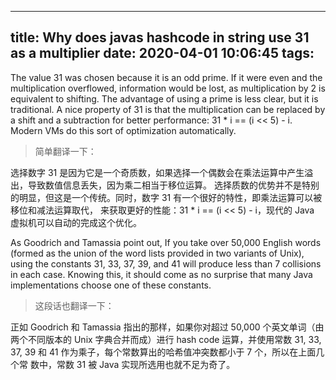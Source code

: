 ---

title: Why does javas hashcode in string use 31 as a multiplier
date: 2020-04-01 10:06:45
tags:
-----------------------------------------------------------------------------------------------

The value 31 was chosen because it is an odd prime. If it were even and the multiplication overflowed,
information would be lost, as multiplication by 2 is equivalent to shifting. The advantage of using a
prime is less clear, but it is traditional. A nice property of 31 is that the multiplication can be
replaced by a shift and a subtraction for better performance: 31 * i == (i << 5) - i. Modern VMs do
this sort of optimization automatically.

> 简单翻译一下：

选择数字 31 是因为它是一个奇质数，如果选择一个偶数会在乘法运算中产生溢出，导致数值信息丢失，因为乘二相当于移位运算。
选择质数的优势并不是特别的明显，但这是一个传统。同时，数字 31 有一个很好的特性，即乘法运算可以被移位和减法运算取代，
来获取更好的性能：31 * i == (i << 5) - i，现代的 Java 虚拟机可以自动的完成这个优化。

As Goodrich and Tamassia point out, If you take over 50,000 English words (formed as the union of the
word lists provided in two variants of Unix), using the constants 31, 33, 37, 39, and 41 will produce less than 7 collisions in each case. Knowing this, it should come as no surprise that many Java implementations choose one of these constants.

> 这段话也翻译一下：

正如 Goodrich 和 Tamassia 指出的那样，如果你对超过 50,000 个英文单词（由两个不同版本的 Unix 字典合并而成）进行
hash code 运算，并使用常数 31, 33, 37, 39 和 41 作为乘子，每个常数算出的哈希值冲突数都小于 7 个，所以在上面几个常
数中，常数 31 被 Java 实现所选用也就不足为奇了。
